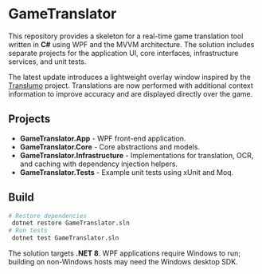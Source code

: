 # GameTranslator

This repository provides a skeleton for a real-time game translation tool written in **C#** using WPF and the MVVM architecture. The solution includes separate projects for the application UI, core interfaces, infrastructure services, and unit tests.

The latest update introduces a lightweight overlay window inspired by the [Translumo](https://github.com/Danily07/Translumo) project. Translations are now performed with additional context information to improve accuracy and are displayed directly over the game.

## Projects
- **GameTranslator.App** - WPF front-end application.
- **GameTranslator.Core** - Core abstractions and models.
- **GameTranslator.Infrastructure** - Implementations for translation, OCR, and caching with dependency injection helpers.
- **GameTranslator.Tests** - Example unit tests using xUnit and Moq.

## Build
```bash
# Restore dependencies
 dotnet restore GameTranslator.sln
# Run tests
 dotnet test GameTranslator.sln
```

The solution targets **.NET 8**. WPF applications require Windows to run; building on non-Windows hosts may need the Windows desktop SDK.
